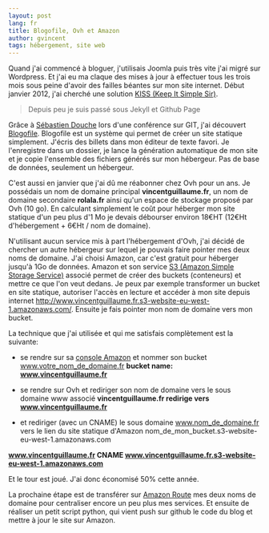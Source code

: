 ```yaml
---
layout: post
lang: fr
title: Blogofile, Ovh et Amazon
author: gvincent
tags: hébergement, site web
---
```

Quand j'ai commencé à bloguer, j'utilisais Joomla puis très vite j'ai migré sur Wordpress.
Et j'ai eu ma claque des mises à jour à effectuer tous les trois mois sous peine d'avoir des failles béantes sur mon site internet.
Début janvier 2012, j'ai cherché une solution [KISS (Keep It Simple Sir)](http://en.wikipedia.org/wiki/KISS_principle).
<!--more-->

<blockquote>
Depuis peu je suis passé sous Jekyll et Github Page
</blockquote>


Grâce à [Sébastien Douche](http://twitter.com/sdouche) lors d'une conférence sur GIT, j'ai découvert [Blogofile](http://www.blogofile.com/). Blogofile est un système qui permet de créer un site statique simplement. J'écris des billets dans mon éditeur de texte favori. Je l'enregistre dans un dossier, je lance la génération automatique de mon site et je copie l'ensemble des fichiers générés sur mon hébergeur. Pas de base de données, seulement un hébergeur.

C'est aussi en janvier que j'ai dû me réabonner chez Ovh pour un ans.
Je possédais un nom de domaine principal **vincentguillaume.fr**, un nom de domaine secondaire **rolala.fr** ainsi qu'un espace de stockage proposé par Ovh (10 go).
En calculant simplement le coût pour héberger mon site statique d'un peu plus d'1 Mo je devais débourser environ 18€HT (12€Ht d'hébergement + 6€Ht / nom de domaine).

N'utilisant aucun service mis à part l'hébergement d'Ovh, j'ai décidé de chercher un autre hébergeur sur lequel je pouvais faire pointer mes deux noms de domaine.
J'ai choisi Amazon, car c'est gratuit pour héberger jusqu'à 1Go de données.
Amazon et son service [S3 (Amazon Simple Storage Service)](http://aws.amazon.com/fr/s3/) associé permet de créer des buckets (conteneurs) et mettre ce que l'on veut dedans.
Je peux par exemple transformer un bucket en site statique, autoriser l'accès en lecture et accéder à mon site depuis internet http://www.vincentguillaume.fr.s3-website-eu-west-1.amazonaws.com/.
Ensuite je fais pointer mon nom de domaine vers mon bucket.

La technique que j'ai utilisée et qui me satisfais complètement est la suivante:

*   se rendre sur sa [console Amazon](https://console.aws.amazon.com/s3) et nommer son bucket www.votre_nom_de_domaine.fr 
**bucket name: www.vincentguillaume.fr**

*   se rendre sur Ovh et rediriger son nom de domaine vers le sous domaine www associé 
**vincentguillaume.fr redirige vers www.vincentguillaume.fr** 

*   et rediriger (avec un CNAME) le sous domaine www.nom_de_domaine.fr vers le lien du site statique d'Amazon nom_de_mon_bucket.s3-website-eu-west-1.amazonaws.com

**www.vincentguillaume.fr CNAME www.vincentguillaume.fr.s3-website-eu-west-1.amazonaws.com**


Et le tour est joué.
J'ai donc économisé 50% cette année.

La prochaine étape est de transférer sur [Amazon Route](http://aws.amazon.com/fr/route53/) mes deux noms de domaine pour centraliser encore un peu plus mes services.
Et ensuite de réaliser un petit script python, qui vient push sur github le code du blog et mettre à jour le site sur Amazon.



